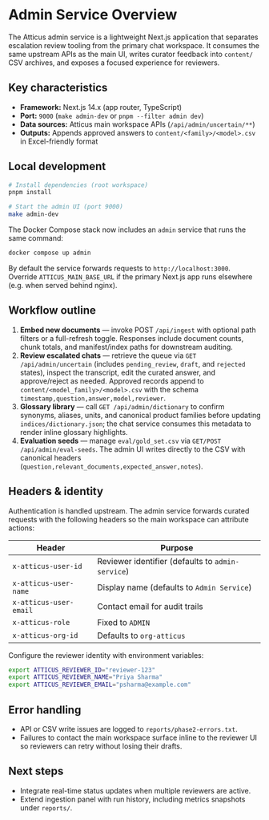 # Admin Service Overview

The Atticus admin service is a lightweight Next.js application that separates escalation review tooling from the primary chat workspace. It consumes the same upstream APIs as the main UI, writes curator feedback into `content/` CSV archives, and exposes a focused experience for reviewers.

## Key characteristics

- **Framework:** Next.js 14.x (app router, TypeScript)
- **Port:** `9000` (`make admin-dev` or `pnpm --filter admin dev`)
- **Data sources:** Atticus main workspace APIs (`/api/admin/uncertain/**`)
- **Outputs:** Appends approved answers to `content/<family>/<model>.csv` in Excel-friendly format

## Local development

```bash
# Install dependencies (root workspace)
pnpm install

# Start the admin UI (port 9000)
make admin-dev
```

The Docker Compose stack now includes an `admin` service that runs the same command:

```bash
docker compose up admin
```

By default the service forwards requests to `http://localhost:3000`. Override `ATTICUS_MAIN_BASE_URL` if the primary Next.js app runs elsewhere (e.g. when served behind nginx).

## Workflow outline

1. **Embed new documents** — invoke POST `/api/ingest` with optional path filters or a full-refresh toggle. Responses include document counts, chunk totals, and manifest/index paths for downstream auditing.
2. **Review escalated chats** — retrieve the queue via `GET /api/admin/uncertain` (includes `pending_review`, `draft`, and `rejected` states), inspect the transcript, edit the curated answer, and approve/reject as needed. Approved records append to `content/<model_family>/<model>.csv` with the schema `timestamp,question,answer,model,reviewer`.
3. **Glossary library** — call `GET /api/admin/dictionary` to confirm synonyms, aliases, units, and canonical product families before updating `indices/dictionary.json`; the chat service consumes this metadata to render inline glossary highlights.
4. **Evaluation seeds** — manage `eval/gold_set.csv` via `GET/POST /api/admin/eval-seeds`. The admin UI writes directly to the CSV with canonical headers (`question,relevant_documents,expected_answer,notes`).

## Headers & identity

Authentication is handled upstream. The admin service forwards curated requests with the following headers so the main workspace can attribute actions:

| Header                   | Purpose                                      |
| ------------------------ | -------------------------------------------- |
| `x-atticus-user-id`      | Reviewer identifier (defaults to `admin-service`) |
| `x-atticus-user-name`    | Display name (defaults to `Admin Service`)   |
| `x-atticus-user-email`   | Contact email for audit trails               |
| `x-atticus-role`         | Fixed to `ADMIN`                             |
| `x-atticus-org-id`       | Defaults to `org-atticus`                    |

Configure the reviewer identity with environment variables:

```bash
export ATTICUS_REVIEWER_ID="reviewer-123"
export ATTICUS_REVIEWER_NAME="Priya Sharma"
export ATTICUS_REVIEWER_EMAIL="psharma@example.com"
```

## Error handling

- API or CSV write issues are logged to `reports/phase2-errors.txt`.
- Failures to contact the main workspace surface inline to the reviewer UI so reviewers can retry without losing their drafts.

## Next steps

- Integrate real-time status updates when multiple reviewers are active.
- Extend ingestion panel with run history, including metrics snapshots under `reports/`.
